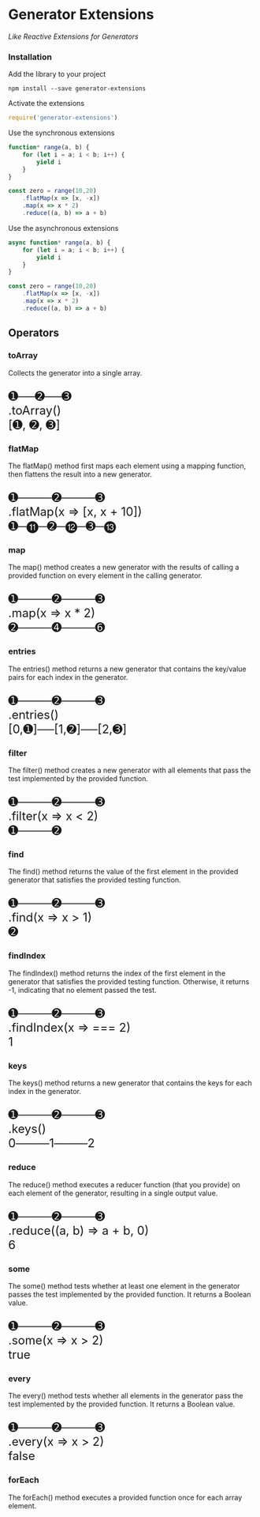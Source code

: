 # Generator Extensions

_Like Reactive Extensions for Generators_

### Installation

Add the library to your project

```
npm install --save generator-extensions
```

Activate the extensions

```javascript
require('generator-extensions')
```

Use the synchronous extensions

```javascript
function* range(a, b) {
    for (let i = a; i < b; i++) {
        yield i
    }
}

const zero = range(10,20)
    .flatMap(x => [x, -x])
    .map(x => x * 2)
    .reduce((a, b) => a + b)
```

Use the asynchronous extensions

```javascript
async function* range(a, b) {
    for (let i = a; i < b; i++) {
        yield i
    }
}

const zero = range(10,20)
    .flatMap(x => [x, -x])
    .map(x => x * 2)
    .reduce((a, b) => a + b)
```

## Operators

### toArray
Collects the generator into a single array.

<p style="font-size: 18pt">
➊──➋──➌<br />
.toArray()<br />
[➊, ➋, ➌]
</p>

### flatMap
The flatMap() method first maps each element using a mapping function, then flattens the result into a new generator.

<p style="font-size: 18pt">
➊────➋────➌<br />
.flatMap(x => [x, x + 10])<br />
➊─⓫─➋─⓬─➌─⓭
</p>

### map
The map() method creates a new generator with the results of calling a provided function on every element in the calling generator.

<p style="font-size: 18pt">
➊────➋────➌<br />
.map(x => x * 2)<br />
➋────➍────➏
</p>

### entries
The entries() method returns a new generator that contains the key/value pairs for each index in the generator.

<p style="font-size: 18pt">
➊────➋────➌<br />
.entries()<br />
[0,➊]──[1,➋]──[2,➌]
</p>

### filter
The filter() method creates a new generator with all elements that pass the test implemented by the provided function.

<p style="font-size: 18pt">
➊────➋────➌<br />
.filter(x => x < 2)<br />
➊────➋
</p>

### find
The find() method returns the value of the first element in the provided generator that satisfies the provided testing function.

<p style="font-size: 18pt">
➊────➋────➌<br />
.find(x => x > 1)<br />
➋
</p>

### findIndex
The findIndex() method returns the index of the first element in the generator that satisfies the provided testing function. Otherwise, it returns -1, indicating that no element passed the test.
<p style="font-size: 18pt">
➊────➋────➌<br />
.findIndex(x => === 2)<br />
1
</p>

### keys
The keys() method returns a new generator that contains the keys for each index in the generator.
<p style="font-size: 18pt">
➊────➋────➌<br />
.keys()<br />
0────1────2
</p>

### reduce
The reduce() method executes a reducer function (that you provide) on each element of the generator, resulting in a single output value.
<p style="font-size: 18pt">
➊────➋────➌<br />
.reduce((a, b) => a + b, 0)<br />
6
</p>

### some
The some() method tests whether at least one element in the generator passes the test implemented by the provided function. It returns a Boolean value.
<p style="font-size: 18pt">
➊────➋────➌<br />
.some(x => x > 2)<br />
true
</p>

### every
The every() method tests whether all elements in the generator pass the test implemented by the provided function. It returns a Boolean value. 
<p style="font-size: 18pt">
➊────➋────➌<br />
.every(x => x > 2)<br />
false
</p>

### forEach
The forEach() method executes a provided function once for each array element.


<!-- 🄌 ➊ ➋ ➌ ➍ ➎ ➏ ➐ ➑ ➒ ➓ ⓫ ⓬ ⓭ ⓮ ⓯ ⓰ ⓱ ⓲ ⓳ ⓴ -->
